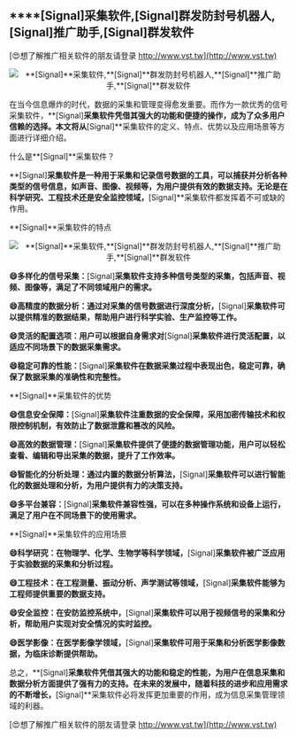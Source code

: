## ****[Signal]**采集软件,**[Signal]**群发防封号机器人,**[Signal]**推广助手,**[Signal]**群发软件**

[😍想了解推广相关软件的朋友请登录 http://www.vst.tw](http://www.vst.tw)

 <center><img src="https://vst.tw/MP4/tuiguang/png/5.png" alt="**[Signal]**采集软件,**[Signal]**群发防封号机器人,**[Signal]**推广助手,**[Signal]**群发软件"></center>

在当今信息爆炸的时代，数据的采集和管理变得愈发重要。而作为一款优秀的信号采集软件，**[Signal]**采集软件凭借其强大的功能和便捷的操作，成为了众多用户信赖的选择。本文将从**[Signal]**采集软件的定义、特点、优势以及应用场景等方面进行详细介绍。

什么是**[Signal]**采集软件？

**[Signal]**采集软件是一种用于采集和记录信号数据的工具，可以捕获并分析各种类型的信号信息，如声音、图像、视频等，为用户提供有效的数据支持。无论是在科学研究、工程技术还是安全监控领域，**[Signal]**采集软件都发挥着不可或缺的作用。

**[Signal]**采集软件的特点

 <center><img src="https://vst.tw/MP4/tuiguang/png/5.png" alt="**[Signal]**采集软件,**[Signal]**群发防封号机器人,**[Signal]**推广助手,**[Signal]**群发软件"></center>

**😄多样化的信号采集：**[Signal]**采集软件支持多种信号类型的采集，包括声音、视频、图像等，满足了不同领域用户的需求。**

**😄高精度的数据分析：通过对采集的信号数据进行深度分析，**[Signal]**采集软件可以提供精准的数据结果，帮助用户进行科学实验、生产监控等工作。**

**😄灵活的配置选项：用户可以根据自身需求对**[Signal]**采集软件进行灵活配置，以适应不同场景下的数据采集需求。**

**😄稳定可靠的性能：**[Signal]**采集软件在数据采集过程中表现出色，稳定可靠，确保了数据采集的准确性和完整性。**

**[Signal]**采集软件的优势

**😄信息安全保障：**[Signal]**采集软件注重数据的安全保障，采用加密传输技术和权限控制机制，有效防止了数据泄露和篡改的风险。**

**😄高效的数据管理：**[Signal]**采集软件提供了便捷的数据管理功能，用户可以轻松查看、编辑和导出采集的数据，提升了工作效率。**

**😄智能化的分析处理：通过内置的数据分析算法，**[Signal]**采集软件可以进行智能化的数据处理和分析，为用户提供有力的决策支持。**

**😄多平台兼容：**[Signal]**采集软件兼容性强，可以在多种操作系统和设备上运行，满足了用户在不同场景下的使用需求。**

**[Signal]**采集软件的应用场景

**😄科学研究：在物理学、化学、生物学等科学领域，**[Signal]**采集软件被广泛应用于实验数据的采集和分析过程。**

**😄工程技术：在工程测量、振动分析、声学测试等领域，**[Signal]**采集软件能够为工程师提供重要的数据支持。**

**😄安全监控：在安防监控系统中，**[Signal]**采集软件可以用于视频信号的采集和分析，帮助用户实现对安全情况的实时监控。**

**😄医学影像：在医学影像学领域，**[Signal]**采集软件可用于采集和分析医学影像数据，为临床诊断提供帮助。**

总之，**[Signal]**采集软件凭借其强大的功能和稳定的性能，为用户在信息采集和数据分析方面提供了强有力的支持。在未来的发展中，随着科技的进步和应用需求的不断增长，**[Signal]**采集软件必将发挥更加重要的作用，成为信息采集管理领域的利器。

[😍想了解推广相关软件的朋友请登录 http://www.vst.tw](http://www.vst.tw)



